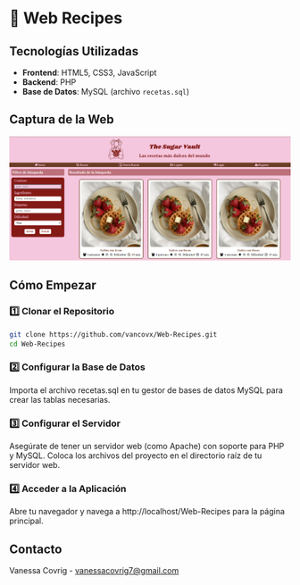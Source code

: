 # 🍰 Web Recipes

## Tecnologías Utilizadas

- **Frontend**: HTML5, CSS3, JavaScript
- **Backend**: PHP
- **Base de Datos**: MySQL (archivo `recetas.sql`)

## Captura de la Web
![Imagen inicial](/img/recetas.png)

## Cómo Empezar
### 1️⃣ Clonar el Repositorio

```sh
git clone https://github.com/vancovx/Web-Recipes.git
cd Web-Recipes
````

### 2️⃣ Configurar la Base de Datos
Importa el archivo recetas.sql en tu gestor de bases de datos MySQL para crear las tablas necesarias.

### 3️⃣ Configurar el Servidor
Asegúrate de tener un servidor web (como Apache) con soporte para PHP y MySQL.
Coloca los archivos del proyecto en el directorio raíz de tu servidor web.

### 4️⃣ Acceder a la Aplicación
Abre tu navegador y navega a http://localhost/Web-Recipes para la página principal.

## Contacto
Vanessa Covrig - vanessacovrig7@gmail.com
